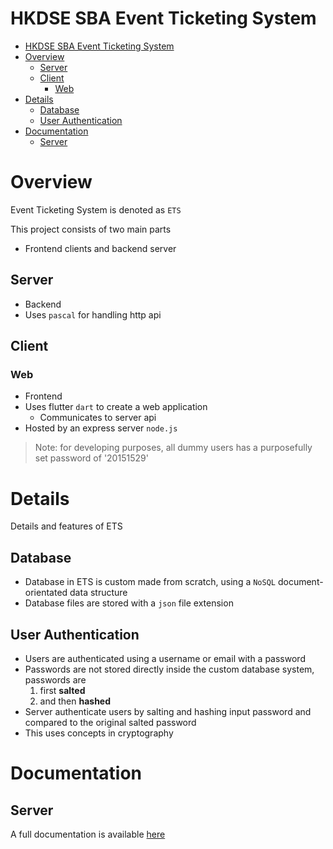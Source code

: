 # HKDSE SBA Event Ticketing System

- [HKDSE SBA Event Ticketing System](#hkdse-sba-event-ticketing-system)
- [Overview](#overview)
  - [Server](#server)
  - [Client](#client)
    - [Web](#web)
- [Details](#details)
  - [Database](#database)
  - [User Authentication](#user-authentication)
- [Documentation](#documentation)
  - [Server](#server-1)

# Overview
Event Ticketing System is denoted as `ETS`

This project consists of two main parts
- Frontend clients and backend server

## Server
- Backend
- Uses `pascal` for handling http api

## Client
### Web
- Frontend
- Uses flutter `dart` to create a web application
  - Communicates to server api
- Hosted by an express server `node.js`
> Note: for developing purposes, all dummy users has a purposefully set password of '20151529'

# Details
Details and features of ETS

## Database
- Database in ETS is custom made from scratch, using a `NoSQL` document-orientated data structure
- Database files are stored with a `json` file extension

## User Authentication
- Users are authenticated using a username or email with a password
- Passwords are not stored directly inside the custom database system, passwords are
  1. first **salted**
  2. and then **hashed**
- Server authenticate users by salting and hashing input password and compared to the original salted password
- This uses concepts in cryptography

# Documentation
## Server
A full documentation is available [here](server/documentation)

